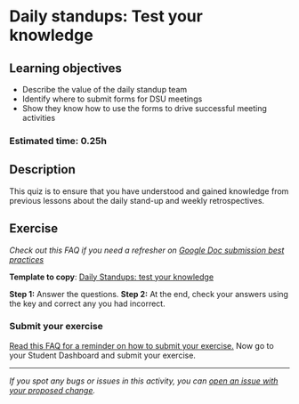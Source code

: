 # Daily standups: Test your knowledge

## Learning objectives

- Describe the value of the daily standup team
- Identify where to submit forms for DSU meetings
- Show they know how to use the forms to drive successful meeting activities

### Estimated time: 0.25h

## Description

This quiz is to ensure that you have understood and gained knowledge from previous lessons about the daily stand-up and weekly retrospectives.

## Exercise

*Check out this FAQ if you need a refresher on [Google Doc submission best practices](https://microverse.zendesk.com/hc/en-us/articles/360063156813)*

**Template to copy**: [Daily Standups: test your knowledge](https://docs.google.com/document/d/1oCsnrb9RusrO9vIMTI7g11zlKGEB7ea3UFsPQ0cWcvk/edit?usp=sharing)

**Step 1:** Answer the questions.
**Step 2:** At the end, check your answers using the key and correct any you had incorrect.

### Submit your exercise

[Read this FAQ for a reminder on how to submit your exercise.](https://microverse.zendesk.com/hc/en-us/articles/360061344234) Now go to your Student Dashboard and submit your exercise.


------

_If you spot any bugs or issues in this activity, you can [open an issue with your proposed change](https://github.com/microverseinc/curriculum-transversal-skills/blob/main/git-github/articles/open_issue.md)._

